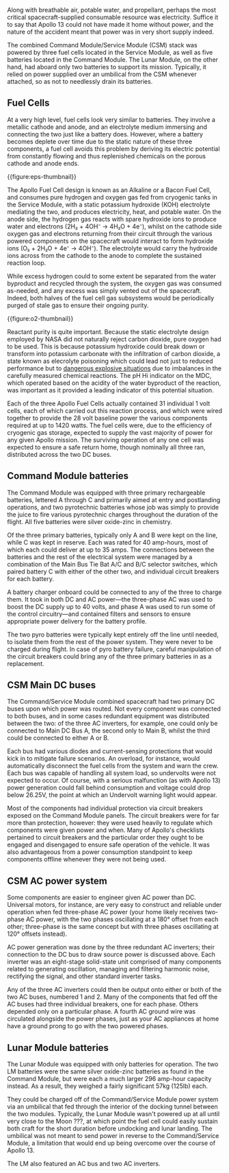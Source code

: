 Along with breathable air, potable water, and propellant, perhaps the most critical spacecraft-supplied consumable resource was electricity. Suffice it to say that Apollo 13 could not have made it home without power, and the nature of the accident meant that power was in very short supply indeed.

The combined Command Module/Service Module (CSM) stack was powered by three fuel cells located in the Service Module, as well as five batteries located in the Command Module. The Lunar Module, on the other hand, had aboard only two batteries to support its mission. Typically, it relied on power supplied over an umbilical from the CSM whenever attached, so as not to needlessly drain its batteries.

Fuel Cells
----------

At a very high level, fuel cells look very similar to batteries. They involve a metallic cathode and anode, and an electrolyte medium immersing and connecting the two just like a battery does. However, where a battery becomes deplete over time due to the static nature of these three components, a fuel cell avoids this problem by deriving its electric potential from constantly flowing and thus replenished chemicals on the porous cathode and anode ends.

{{figure:eps-thumbnail}}

The Apollo Fuel Cell design is known as an Alkaline or a Bacon Fuel Cell, and consumes pure hydrogen and oxygen gas fed from cryogenic tanks in the Service Module, with a static potassium hydroxide (KOH) electrolyte mediating the two, and produces electricity, heat, and potable water. On the anode side, the hydrogen gas reacts with spare hydroxide ions to produce water and electrons (2H&#8322; + 4OH&#8315; &rarr; 4H&#8322;O + 4e&#8315;), whilst on the cathode side oxygen gas and electrons returning from their circuit through the various powered components on the spacecraft would interact to form hydroxide ions (O&#8322; + 2H&#8322;O + 4e&#8315; &rarr; 4OH&#8315;). The electrolyte would carry the hydroxide ions across from the cathode to the anode to complete the sustained reaction loop.

While excess hydrogen could to some extent be separated from the water byproduct and recycled through the system, the oxygen gas was consumed as-needed, and any excess was simply vented out of the spacecraft. Indeed, both halves of the fuel cell gas subsystems would be periodically purged of stale gas to ensure their ongoing purity.

{{figure:o2-thumbnail}}

Reactant purity is quite important. Because the static electrolyte design employed by NASA did not naturally reject carbon dioxide, pure oxygen had to be used. This is because potassium hydroxide could break down or transform into potassium carbonate with the infiltration of carbon dioxide, a state known as elecrolyte poisoning which could lead not just to reduced performance but to [dangerous explosive situations](https://blogs.nasa.gov/waynehalesblog/2009/01/07/post_1231342021582/) due to imbalances in the carefully measured chemical reactions. The pH Hi indicator on the MDC, which operated based on the acidity of the water byproduct of the reaction, was important as it provided a leading indicator of this potential situation.

Each of the three Apollo Fuel Cells actually contained 31 individual 1 volt cells, each of which carried out this reaction process, and which were wired together to provide the 28 volt baseline power the various components required at up to 1420 watts. The fuel cells were, due to the efficiency of cryogenic gas storage, expected to supply the vast majority of power for any given Apollo mission. The surviving operation of any one cell was expected to ensure a safe return home, though nominally all three ran, distributed across the two DC buses.

Command Module batteries
------------------------

The Command Module was equipped with three primary rechargeable batteries, lettered A through C and primarily aimed at entry and postlanding operations, and two pyrotechnic batteries whose job was simply to provide the juice to fire various pyrotechnic charges throughout the duration of the flight. All five batteries were silver oxide-zinc in chemistry.

Of the three primary batteries, typically only A and B were kept on the line, while C was kept in reserve. Each was rated for 40 amp-hours, most of which each could deliver at up to 35 amps. The connections between the batteries and the rest of the electrical system were managed by a combination of the Main Bus Tie Bat A/C and B/C selector switches, which paired battery C with either of the other two, and individual circuit breakers for each battery.

A battery charger onboard could be connected to any of the three to charge them. It took in both DC and AC power&mdash;the three-phase AC was used to boost the DC supply up to 40 volts, and phase A was used to run some of the control circuitry&mdash;and contained filters and sensors to ensure appropriate power delivery for the battery profile.

The two pyro batteries were typically kept entirely off the line until needed, to isolate them from the rest of the power system. They were never to be charged during flight. In case of pyro battery failure, careful manipulation of the circuit breakers could bring any of the three primary batteries in as a replacement.

CSM Main DC buses
-----------------

The Command/Service Module combined spacecraft had two primary DC buses upon which power was routed. Not every component was connected to both buses, and in some cases redundant equipment was distributed between the two: of the three AC inverters, for example, one could only be connected to Main DC Bus A, the second only to Main B, whilst the third could be connected to either A or B.

Each bus had various diodes and current-sensing protections that would kick in to mitigate failure scenarios. An overload, for instance, would automatically disconnect the fuel cells from the system and warn the crew. Each bus was capable of handling all system load, so undervolts were not expected to occur. Of course, with a serious malfunction (as with Apollo 13) power generation could fall behind consumption and voltage could drop below 26.25V, the point at which an Undervolt warning light would appear.

Most of the components had individual protection via circuit breakers exposed on the Command Module panels. The circuit breakers were for far more than protection, however: they were used heavily to regulate which components were given power and when. Many of Apollo's checklists pertained to circuit breakers and the particular order they ought to be engaged and disengaged to ensure safe operation of the vehicle. It was also advantageous from a power consumption standpoint to keep components offline whenever they were not being used.

CSM AC power system
-------------------

Some components are easier to engineer given AC power than DC. Universal motors, for instance, are very easy to construct and reliable under operation when fed three-phase AC power (your home likely receives two-phase AC power, with the two phases oscillating at a 180&deg; offset from each other; three-phase is the same concept but with three phases oscillating at 120&deg; offsets instead).

AC power generation was done by the three redundant AC inverters; their connection to the DC bus to draw source power is discussed above. Each inverter was an eight-stage solid-state unit comprised of many components related to generating oscillation, managing and filtering harmonic noise, rectifying the signal, and other standard inverter tasks.

Any of the three AC inverters could then be output onto either or both of the two AC buses, numbered 1 and 2. Many of the components that fed off the AC buses had three individual breakers, one for each phase. Others depended only on a particular phase. A fourth AC ground wire was circulated alongside the power phases, just as your AC appliances at home have a ground prong to go with the two powered phases.

Lunar Module batteries
----------------------

The Lunar Module was equipped with only batteries for operation. The two LM batteries were the same silver oxide-zinc batteries as found in the Command Module, but were each a much larger 296 amp-hour capacity instead. As a result, they weighed a fairly significant 57kg (125lb) each.

They could be charged off of the Command/Service Module power system via an umbilical that fed through the interior of the docking tunnel between the two modules. Typically, the Lunar Module wasn't powered up at all until very close to the Moon ???, at which point the fuel cell could easily sustain both craft for the short duration before undocking and lunar landing. The umbilical was not meant to send power in reverse to the Command/Service Module, a limitation that would end up being overcome over the course of Apollo 13.

The LM also featured an AC bus and two AC inverters.

